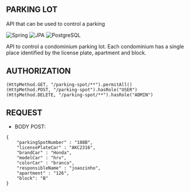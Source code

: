 ## PARKING LOT
 API that can be used to control a parking   

![Spring](https://img.shields.io/badge/Spring-6DB33F?logo=spring&logoColor=white)
![JPA](https://img.shields.io/badge/Made%20with-JPA-brightgreen)
![PostgreSQL](https://img.shields.io/badge/PostgreSQL-316192?logo=postgresql&logoColor=white)

API to control a condominium parking lot. Each condominium has a single place identified by the license plate, apartment and block.

## AUTHORIZATION
	(HttpMethod.GET, "/parking-spot/**").permitAll()
	(HttpMethod.POST, "/parking-spot").hasRole("USER")
	(HttpMethod.DELETE, "/parking-spot/**").hasRole("ADMIN")

## REQUEST

* BODY POST: 
```
{
	"parkingSpotNumber" : "188B",
	"licensePlateCar" : "AKC2316",
	"brandCar" : "Honda",
	"modelCar" : "hrv",
	"colorCar" : "branco",
	"responsibleName" : "joaozinho",
	"apartment" : "126",
	"block": "B"
}
```

